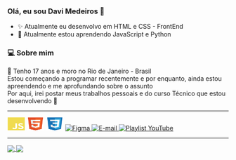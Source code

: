 ### Olá, eu sou Davi Medeiros 👋

- ✨ Atualmente eu desenvolvo em HTML e CSS - FrontEnd
- 🧠 Atualmente estou aprendendo JavaScript e Python

<div>
<h3>💻 Sobre mim</h3>
📍 Tenho 17 anos e moro no Rio de Janeiro - Brasil <br>
Estou começando a programar recentemente e por enquanto, ainda estou apreendendo e me aprofundando sobre o assunto <br> 
Por aqui, irei postar meus trabalhos pessoais e do curso Técnico que estou desenvolvendo 🤙 <br>
  <hr>
  <img alt="JavaScript" height="30" width="40" src="https://raw.githubusercontent.com/devicons/devicon/master/icons/javascript/javascript-plain.svg"/>
  <img alt="HTML5" height="30" width="40" src="https://raw.githubusercontent.com/devicons/devicon/master/icons/html5/html5-original.svg"/>
  <img alt="CSS3" height="30" width="40" src="https://raw.githubusercontent.com/devicons/devicon/master/icons/css3/css3-original.svg"/>
  <a href="https://www.figma.com" target="_blank" rel="noopener noreferrer"><img alt="Figma" src="https://img.shields.io/badge/Figma-F24E1E?style=for-the-badge&logo=figma&logoColor=white"/>
  <a href="mailto:davi.medeiros.silva1@gmail.com?subject=&body=" target="_blank" rel="noopener noreferrer"><img alt="E-mail" src="https://img.shields.io/badge/Gmail-D14836?style=for-the-badge&logo=gmail&logoColor=white"/>
  <a href="https://music.youtube.com/playlist?list=PLibow4a6VPxoYZF--MdSSoNxnYM3OkYmA&feature=share" target="_blank" rel="noopener noreferrer"><img alt="Playlist YouTube" src="https://img.shields.io/badge/YouTube_Music-FF0000?style=for-the-badge&logo=youtube-music&logoColor=white"/>
</div>
<hr>
<div>
   <a href="https://github.com/sdeiros"><img align="center" height="160px" src="https://github-readme-stats.vercel.app/api?username=sdeiros&show_icons=true&theme=dark&include_all_commits=true&count_private=true"/> <a href="https://github.com/sdeiros"><img align="center" height="160px" src="https://github-readme-stats.vercel.app/api/top-langs/?username=sdeiros&layout=compact&theme=dark"/>
</div>

